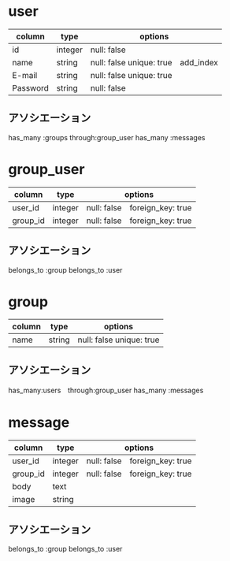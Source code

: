 
# user

|column|type|options|
|----|------|-------|
|id|integer|null: false|
|name|string|null: false unique: true　add_index|
|E-mail|string|null: false unique: true|
|Password|string|null: false|

## アソシエーション
has_many :groups through:group_user
has_many :messages


# group_user

|column|type|options|
|---|-----|------|
|user_id|integer|null: false　foreign_key: true|
|group_id|integer|null: false　foreign_key: true|

## アソシエーション
belongs_to :group
belongs_to :user


# group

|column|type|options|
|---|-----|-----|
|name|string|null: false unique: true|

## アソシエーション
has_many:users　through:group_user
has_many :messages


# message

|column|type|options|
|---|-----|-----|
|user_id|integer|null: false　foreign_key: true|
|group_id|integer|null: false　foreign_key: true|
|body|text||
|image|string||

## アソシエーション
belongs_to :group
belongs_to :user
